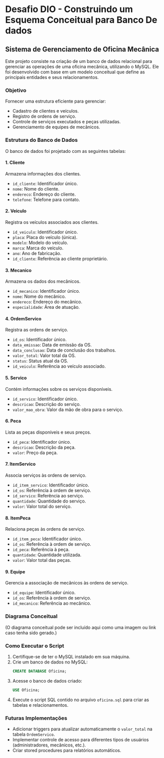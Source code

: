 # Desafio DIO - Construindo um Esquema Conceitual para Banco De dados

## Sistema de Gerenciamento de Oficina Mecânica

Este projeto consiste na criação de um banco de dados relacional para gerenciar as operações de uma oficina mecânica, utilizando o MySQL. Ele foi desenvolvido com base em um modelo conceitual que define as principais entidades e seus relacionamentos.

### Objetivo

Fornecer uma estrutura eficiente para gerenciar:
- Cadastro de clientes e veículos.
- Registro de ordens de serviço.
- Controle de serviços executados e peças utilizadas.
- Gerenciamento de equipes de mecânicos.

### Estrutura do Banco de Dados

O banco de dados foi projetado com as seguintes tabelas:

#### 1. **Cliente**
Armazena informações dos clientes.
- `id_cliente`: Identificador único.
- `nome`: Nome do cliente.
- `endereco`: Endereço do cliente.
- `telefone`: Telefone para contato.

#### 2. **Veiculo**
Registra os veículos associados aos clientes.
- `id_veiculo`: Identificador único.
- `placa`: Placa do veículo (única).
- `modelo`: Modelo do veículo.
- `marca`: Marca do veículo.
- `ano`: Ano de fabricação.
- `id_cliente`: Referência ao cliente proprietário.

#### 3. **Mecanico**
Armazena os dados dos mecânicos.
- `id_mecanico`: Identificador único.
- `nome`: Nome do mecânico.
- `endereco`: Endereço do mecânico.
- `especialidade`: Área de atuação.

#### 4. **OrdemServico**
Registra as ordens de serviço.
- `id_os`: Identificador único.
- `data_emissao`: Data de emissão da OS.
- `data_conclusao`: Data de conclusão dos trabalhos.
- `valor_total`: Valor total da OS.
- `status`: Status atual da OS.
- `id_veiculo`: Referência ao veículo associado.

#### 5. **Servico**
Contém informações sobre os serviços disponíveis.
- `id_servico`: Identificador único.
- `descricao`: Descrição do serviço.
- `valor_mao_obra`: Valor da mão de obra para o serviço.

#### 6. **Peca**
Lista as peças disponíveis e seus preços.
- `id_peca`: Identificador único.
- `descricao`: Descrição da peça.
- `valor`: Preço da peça.

#### 7. **ItemServico**
Associa serviços às ordens de serviço.
- `id_item_servico`: Identificador único.
- `id_os`: Referência à ordem de serviço.
- `id_servico`: Referência ao serviço.
- `quantidade`: Quantidade do serviço.
- `valor`: Valor total do serviço.

#### 8. **ItemPeca**
Relaciona peças às ordens de serviço.
- `id_item_peca`: Identificador único.
- `id_os`: Referência à ordem de serviço.
- `id_peca`: Referência à peça.
- `quantidade`: Quantidade utilizada.
- `valor`: Valor total das peças.

#### 9. **Equipe**
Gerencia a associação de mecânicos às ordens de serviço.
- `id_equipe`: Identificador único.
- `id_os`: Referência à ordem de serviço.
- `id_mecanico`: Referência ao mecânico.

### Diagrama Conceitual

(O diagrama conceitual pode ser incluído aqui como uma imagem ou link caso tenha sido gerado.)

### Como Executar o Script

1. Certifique-se de ter o MySQL instalado em sua máquina.
2. Crie um banco de dados no MySQL:
   ```sql
   CREATE DATABASE Oficina;
   ```
3. Acesse o banco de dados criado:
   ```sql
   USE Oficina;
   ```
4. Execute o script SQL contido no arquivo `oficina.sql` para criar as tabelas e relacionamentos.

### Futuras Implementações

- Adicionar triggers para atualizar automaticamente o `valor_total` na tabela `OrdemServico`.
- Implementar controle de acesso para diferentes tipos de usuários (administradores, mecânicos, etc.).
- Criar stored procedures para relatórios automáticos.
